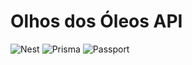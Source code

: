 # Olhos dos Óleos API
![Nest](https://img.shields.io/badge/Nest%20Js-white?style=for-the-badge&logo=nestjs&logoColor=E0234E)
![Prisma](https://img.shields.io/badge/Prisma-white?style=for-the-badge&logo=prisma&logoColor=2D3748)
![Passport](https://img.shields.io/badge/Passport-white?style=for-the-badge&logo=passport&logoColor=34E27A)
